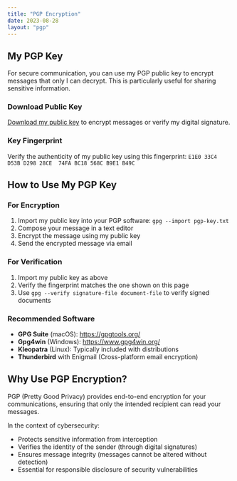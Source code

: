 ```yaml
---
title: "PGP Encryption"
date: 2023-08-28
layout: "pgp"
---
```


## My PGP Key

For secure communication, you can use my PGP public key to encrypt messages that only I can decrypt. This is particularly useful for sharing sensitive information.

### Download Public Key
[Download my public key](/pgp/public-key.asc) to encrypt messages or verify my digital signature.

### Key Fingerprint
Verify the authenticity of my public key using this fingerprint:
`E1E0 33C4 D53B D298 28CE  74FA BC18 568C B9E1 B49C`

## How to Use My PGP Key

### For Encryption
1. Import my public key into your PGP software: `gpg --import pgp-key.txt`
2. Compose your message in a text editor
3. Encrypt the message using my public key
4. Send the encrypted message via email

### For Verification
1. Import my public key as above
2. Verify the fingerprint matches the one shown on this page
3. Use `gpg --verify signature-file document-file` to verify signed documents

### Recommended Software
- **GPG Suite** (macOS): https://gpgtools.org/
- **Gpg4win** (Windows): https://www.gpg4win.org/
- **Kleopatra** (Linux): Typically included with distributions
- **Thunderbird** with Enigmail (Cross-platform email encryption)

## Why Use PGP Encryption?

PGP (Pretty Good Privacy) provides end-to-end encryption for your communications, ensuring that only the intended recipient can read your messages.

In the context of cybersecurity:
- Protects sensitive information from interception
- Verifies the identity of the sender (through digital signatures)
- Ensures message integrity (messages cannot be altered without detection)
- Essential for responsible disclosure of security vulnerabilities